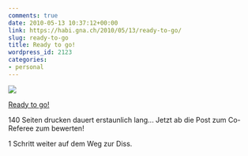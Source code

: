 ```yaml
---
comments: true
date: 2010-05-13 10:37:12+00:00
link: https://habi.gna.ch/2010/05/13/ready-to-go/
slug: ready-to-go
title: Ready to go!
wordpress_id: 2123
categories:
- personal
---
```



 [![](https://static.flickr.com/3174/4603727724_f6afce7a1a_m.jpg)](https://www.flickr.com/photos/habi/4603727724/)
   

 
  [Ready to go!](https://www.flickr.com/photos/habi/4603727724/)
    

 



140 Seiten drucken dauert erstaunlich lang... Jetzt ab die Post zum Co-Referee zum bewerten!  

1 Schritt weiter auf dem Weg zur Diss.
  

